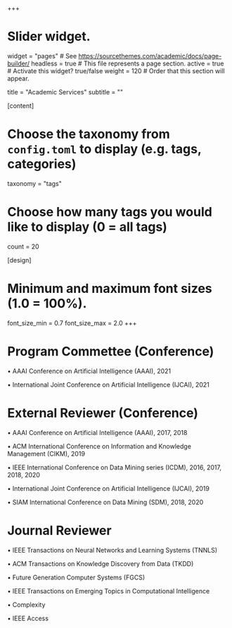 +++
# Slider widget.
widget = "pages"  # See https://sourcethemes.com/academic/docs/page-builder/
headless = true  # This file represents a page section.
active = true  # Activate this widget? true/false
weight = 120  # Order that this section will appear.

title = "Academic Services"
subtitle = ""

[content]
  # Choose the taxonomy from `config.toml` to display (e.g. tags, categories)
  taxonomy = "tags"
  
  # Choose how many tags you would like to display (0 = all tags)
  count = 20

[design]
  # Minimum and maximum font sizes (1.0 = 100%).
  font_size_min = 0.7
  font_size_max = 2.0
+++

Program Commettee (Conference)
==

•	AAAI Conference on Artificial Intelligence (AAAI), 2021

•	International Joint Conference on Artificial Intelligence (IJCAI), 2021

External Reviewer (Conference)
==

•	AAAI Conference on Artificial Intelligence (AAAI), 2017, 2018

•	ACM International Conference on Information and Knowledge Management (CIKM), 2019

•	IEEE International Conference on Data Mining series (ICDM), 2016, 2017, 2018, 2020

•	International Joint Conference on Artificial Intelligence (IJCAI), 2019

•	SIAM International Conference on Data Mining (SDM), 2018, 2020

Journal Reviewer
==

•	IEEE Transactions on Neural Networks and Learning Systems (TNNLS)

•	ACM Transactions on Knowledge Discovery from Data (TKDD) 

•	Future Generation Computer Systems (FGCS)

•	IEEE Transactions on Emerging Topics in Computational Intelligence

•	Complexity

•	IEEE Access
